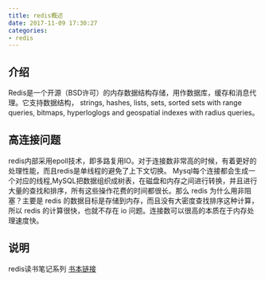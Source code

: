 ```yaml
---
title: redis概述
date: 2017-11-09 17:30:27
categories:
- redis
---
```


##  介绍
Redis是一个开源（BSD许可）的内存数据结构存储，用作数据库，缓存和消息代理。它支持数据结构， strings, hashes, lists, sets, sorted sets with range queries, bitmaps, hyperloglogs and geospatial indexes with radius queries。 
<!--more-->

## 高连接问题
redis内部采用epoll技术，即多路复用IO。对于连接数非常高的时候，有着更好的处理性能，而且redis是单线程的避免了上下文切换。
Mysql每个连接都会生成一个对应的线程,MySQL把数据组织成树表，在磁盘和内存之间进行转换，并且进行大量的查找和排序，所有这些操作花费的时间都很长。那么 redis 为什么用非阻塞？主要是 redis 的数据目标是存储到内存，而且没有大密度查找排序这种计算，所以 redis 的计算很快，也就不存在 io 问题。连接数可以很高的本质在于内存处理速度快。


## 说明
redis读书笔记系列
[书本链接](https://book.douban.com/subject/25900156/)